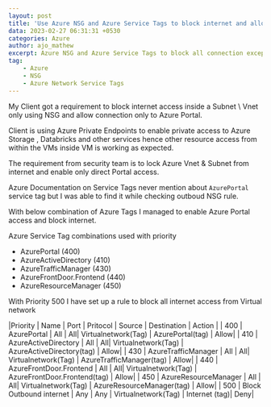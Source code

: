```yaml
---
layout: post
title: 'Use Azure NSG and Azure Service Tags to block internet and allow to Azure Portal'
data: 2023-02-27 06:31:31 +0530
categories: Azure
author: ajo_mathew
excerpt: Azure NSG and Azure Service Tags to block all connection except to Azure Portal, this is an undocumented feature available with Azure
tag:
    - Azure
    - NSG
    - Azure Network Service Tags
---
```


My Client got a requirement to block internet access inside a Subnet \ Vnet only using NSG and allow connection only to Azure Portal.

Client is using Azure Private Endpoints to enable private access to Azure Storage , Databricks and other services hence other resource access from within the VMs inside VM is working as expected.

The requirement from security team is to lock Azure Vnet & Subnet from internet and enable only direct Portal access.

Azure Documentation on Service Tags never mention about `AzurePortal` service tag but I was able to find it while checking outboud NSG rule.

With below combination of Azure Tags I managed to enable Azure Portal access and block internet.

Azure Service Tag combinations used with priority

 * AzurePortal (400)
 * AzureActiveDirectory (410)
 * AzureTrafficManager (430)
 * AzureFrontDoor.Frontend (440)
 * AzureResourceManager (450)
 
With Priority 500 I have set up a rule to block all internet access from Virtual network

|Priority | Name | Port | Pritocol | Source | Destination | Action |
| 400 | AzurePortal | All | All| Virtualnetwork(Tag) | AzurePortal(tag) | Allow|
| 410 | AzureActiveDirectory | All | All| Virtualnetwork(Tag) | AzureActiveDirectory(tag) | Allow|
| 430 | AzureTrafficManager | All | All| Virtualnetwork(Tag) | AzureTrafficManager(tag) | Allow|
| 440 | AzureFrontDoor.Frontend | All | All| Virtualnetwork(Tag) | AzureFrontDoor.Frontend(tag) | Allow|
| 450 | AzureResourceManager | All | All| Virtualnetwork(Tag) | AzureResourceManager(tag) | Allow|
| 500 | Block Outbound internet | Any | Any | Virtualnetwork(Tag) | Internet (tag)| Deny|
